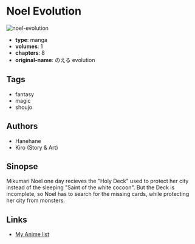 # Noel Evolution

![noel-evolution](https://cdn.myanimelist.net/images/manga/2/113175.jpg)

-   **type**: manga
-   **volumes**: 1
-   **chapters**: 8
-   **original-name**: のえる evolution

## Tags

-   fantasy
-   magic
-   shoujo

## Authors

-   Hanehane
-   Kiro (Story & Art)

## Sinopse

Mikumari Noel one day recieves the "Holy Deck" used to protect her city instead of the sleeping "Saint of the white cocoon". But the Deck is incomplete, so Noel has to search for the missing cards, while protecting her city from monsters.

## Links

-   [My Anime list](https://myanimelist.net/manga/1317/Noel_Evolution)
